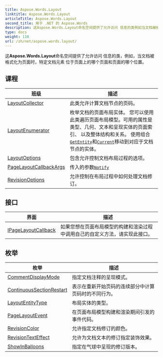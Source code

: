 ```yaml
---
title: Aspose.Words.Layout
linktitle: Aspose.Words.Layout
articleTitle: Aspose.Words.Layout
second_title: 用于 .NET 的 Aspose.Words
description: 这Aspose.Words.Layout命名空间提供了允许访问 信息的类例如当文档被格式化为页面时特定文档元素 位于页面上的哪个页面和页面的哪个位置 在 C#.
type: docs
weight: 110
url: /zh/net/aspose.words.layout/
---
```

这**Aspose.Words.Layout**命名空间提供了允许访问 信息的类，例如，当文档被格式化为页面时，特定文档元素 位于页面上的哪个页面和页面的哪个位置。

## 课程

| 班级 | 描述 |
| --- | --- |
| [LayoutCollector](./layoutcollector/) | 此类允许计算文档节点的页码。 |
| [LayoutEnumerator](./layoutenumerator/) | 枚举文档的页面布局实体。 您可以使用此类遍历页面布局模型。可用的属性是类型、几何、文本和呈现实体的页面索引、 以及整体结构和关系。 使用组合[`GetEntity`](../aspose.words.layout/layoutcollector/getentity/)和[`Current`](../aspose.words.layout/layoutenumerator/current/)移动到对应于文档节点的实体。 |
| [LayoutOptions](./layoutoptions/) | 包含允许控制文档布局过程的选项。 |
| [PageLayoutCallbackArgs](./pagelayoutcallbackargs/) | 传入的参数[`Notify`](../aspose.words.layout/ipagelayoutcallback/notify/) |
| [RevisionOptions](./revisionoptions/) | 允许控制在布局过程中如何处理文档修订。 |
## 接口

| 界面 | 描述 |
| --- | --- |
| [IPageLayoutCallback](./ipagelayoutcallback/) | 如果您想在页面布局模型的构建和渲染过程中调用自己的自定义方法，请实现此接口。 |
## 枚举

| 枚举 | 描述 |
| --- | --- |
| [CommentDisplayMode](./commentdisplaymode/) | 指定文档注释的呈现模式。 |
| [ContinuousSectionRestart](./continuoussectionrestart/) | 表示在重新开始页码的连续部分中计算页码时的不同行为。 |
| [LayoutEntityType](./layoutentitytype/) | 布局实体的类型。 |
| [PageLayoutEvent](./pagelayoutevent/) | 在页面布局模型构建和渲染期间引发的事件代码。 |
| [RevisionColor](./revisioncolor/) | 允许指定文档修订的颜色。 |
| [RevisionTextEffect](./revisiontexteffect/) | 允许为文档文本的修订指定装饰效果。 |
| [ShowInBalloons](./showinballoons/) | 指定在气球中呈现的修订版本。 |
